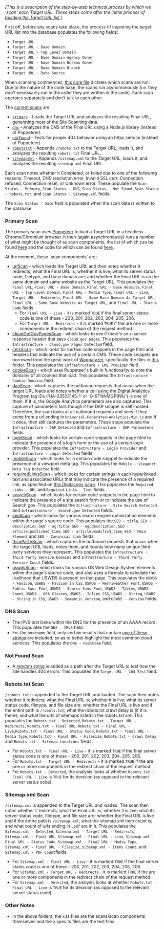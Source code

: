 _[This is a description of the step-by-step technical process by which we 'scan' each Target URL.  These steps come after the initial process of [building the Target URL list](https://github.com/GSA/federal-website-index/blob/main/process/index-creation.md).]_

First off, before any scans take place, the process of ingesting the target URL list into the database populates the following fields: 
* `Target URL`
* `Target URL - Base Domain`
* `Target URL - Top Level Domain`
* `Target URL - Base Domain Agency Owner`
* `Target URL - Base Domain Bureau Owner`
* `Target URL - Base Domain Branch`
* `Target URL - Data Source`

When scanning commences, [this core file](https://github.com/GSA/site-scanning-engine/blob/main/libs/core-scanner/src/core-scanner.service.ts#L36) dictates which scans are run.  Due to the nature of the code base, the scans run asynchronously (i.e. they don't necessarily run in the order they are written in the code). Each scan operates separately and don't talk to each other.  

The [current scans](https://github.com/GSA/site-scanning-engine/tree/main/libs/core-scanner/src/pages) are: 

- [`primary`](https://github.com/GSA/site-scanning-engine/blob/main/libs/core-scanner/src/pages/primary.ts) - Loads the Target URL and analyzes the resulting Final URL, generating most of the Site Scanning data.  
- [`dns`](https://github.com/GSA/site-scanning-engine/blob/main/libs/core-scanner/src/pages/dns.ts) - Analyzes the DNS of the Final URL using a Node.js library (instead of Puppeteer).  
- [`notFound`](https://github.com/GSA/site-scanning-engine/blob/main/libs/core-scanner/src/pages/not-found.ts) -  Tests for proper 404 behavior using an https service (instead of Puppeteer).  
- [`robotsTxt`](https://github.com/GSA/site-scanning-engine/blob/main/libs/core-scanner/src/pages/robots-txt.ts) - Appends `/robots.txt` to the Target URL, loads it, and analyzes the resulting `robots.txt` Final URL.  
- [`sitemapXml`](https://github.com/GSA/site-scanning-engine/blob/main/libs/core-scanner/src/pages/sitemap-xml.ts) - Appends `/sitemap.xml` to the Target URL, loads it, and analyzes the resulting `sitemap.xml` Final URL.

Each scan notes whether it Completed, or failed due to one of the following reasons: Timeout, DNS resolution error, Invalid SSL cert, Connection refused, Connection reset, or Unknown error.  These populate the `Scan Status - Primary`, `Scan Status - DNS`, `Scan Status - Not Found`, `Scan Status - Robots.txt`, and `Scan Status - Sitemap.xml` fields.  

The `Scan Status - Date` field is populated when the scan data is written to the database.  


### Primary Scan

The primary scan uses [Puppeteer](https://pptr.dev/) to load a Target URL in a headless Chrome/Chromium browser.  It then (again asynchronously) runs a number of what might be thought of as scan components, the list of which can be found [here](https://github.com/GSA/site-scanning-engine/blob/main/libs/core-scanner/src/pages/primary.ts#L48-L58) and the code for which can be found [here](https://github.com/GSA/site-scanning-engine/tree/main/libs/core-scanner/src/scans).  

At the moment, these 'scan components' are: 
* [urlScan](https://github.com/GSA/site-scanning-engine/blob/main/libs/core-scanner/src/scans/url-scan.ts) - which loads the Target URL and then notes whether it redirects; what the Final URL is; whether it is live; what its server status code, filetype, and base domain are; and whether the Final URL is on the same domain and same website as the Target URL. This populates the `Final URL`, `Final URL - Base Domain`, `Final URL - Base Website`, `Final URL - Top Level Domain`, `Final URL - Media Type`, `Final URL - Live`, `Target URL - Redirects`, `Final URL - Same Base Domain As Target URL`, `Final URL - Same Base Website As Target URL`, and `Final URL - Status Code` fields.
  * For `Final URL - Live` - it is marked `TRUE` if the final server status code is one of these - 200, 201, 202, 203, 204, 205, 206.
  * For `Target URL - Redirects` - it is marked `TRUE` if the are one or more components in the redirect chain of the request method.  
* [cloudDotGovPagesScan](https://github.com/GSA/site-scanning-engine/blob/main/libs/core-scanner/src/scans/cloud-dot-gov-pages.ts) - which looks to see if there's an x-server response header that says `cloud.gov pages`.  This populates the `Infrastructure - Cloud.gov Pages Detected` field.  
* [cmsScan](https://github.com/GSA/site-scanning-engine/blob/main/libs/core-scanner/src/scans/cms.ts) - which looks for certain code snippets in the page html and headers that indicate the use of a certain CMS.  These code snippets are borrowed from the great work of [Wappalyzer](https://github.com/tunetheweb/wappalyzer), specifically the files in [this folder](https://github.com/tunetheweb/wappalyzer/tree/master/src/technologies). This populates the `Infrastructure - CMS Provider` field.  
* [cookieScan](https://github.com/GSA/site-scanning-engine/blob/main/libs/core-scanner/src/scans/cookies.ts) - which uses Puppeteer's built in functionality to note the domains of all cookies that load. This populates the `Infrastructure - Cookie Domains` field.  
* [dapScan](https://github.com/GSA/site-scanning-engine/blob/main/libs/core-scanner/src/scans/dap.ts) - which captures the outbound requests that occur when the target URL loads and notes whether a call using the Digital Analytics Program tag IDs ('UA-33523145-1' or 'G-9TNNMGP8WJ') is one of them.  If it is, the Google Analytics parameters are also captured.  This capture of parameters fails though if the DAP snippet is self-hosted.  Therefore, the scan looks at all outbound requests and sees if they come from a url ending in `Universal-Federated-Analytics-Min.js` and if it does, then still captures the parameters.  These steps populate the `Infrastructure - DAP Detected` and `Infrastructure - DAP Parameters` fields.  
* [loginScan](https://github.com/GSA/site-scanning-engine/blob/main/libs/core-scanner/src/scans/login.ts) - which looks for certain code snippets in the page html to indicate the presence of a login form or the use of a certain  login provider.  This populates the `Infrastructure - Login Provider` and `Infrastructure - Login Detected` fields.  
* [mobileScan](https://github.com/GSA/site-scanning-engine/blob/main/libs/core-scanner/src/scans/mobile.ts) - which looks for a certain code snippet to indicate the presence of a viewport meta tag.  This populates the `Mobile - Viewport Meta Tag Detected` field.
* [requiredLinksScan](https://github.com/GSA/site-scanning-engine/blob/main/libs/core-scanner/src/scans/required-links.ts) - which looks for certain strings in each hyperlinked text and associated URLs that may indicate the presence of a required link, as specified on [this Digital.gov page](https://digital.gov/resources/required-web-content-and-links).  This populates the `Required Links - URL` and `Required Links - Text` fields.
* [searchScan](https://github.com/GSA/site-scanning-engine/blob/main/libs/core-scanner/src/scans/search.ts) - which looks for certain code snippets in the page html to indicate the presence of a site search form or to indicate the use of Search.gov.  This populates the `Infrastructure - Site Search Detected` and `Infrastructure - Search.gov Detected` fields.
* [seoScan](https://github.com/GSA/site-scanning-engine/blob/main/libs/core-scanner/src/scans/seo.ts) - which looks for various search engine optimization elements within the page's source code.  This populates the `SEO - title`, `SEO - description`, `SEO - og:title`, `SEO - og:description`, `SEO - article:published_time`, `SEO - article:modified_time`, `SEO - Main Element` and `SEO - Canonical Link` fields.  
* [thirdPartyScan](https://github.com/GSA/site-scanning-engine/blob/main/libs/core-scanner/src/scans/third-party.ts) - which captures the outbound requests that occur when the target URL loads, notes them, and counts how many unique third party services they represent.  This populates the `Infrastructure - Third Party Service Domains` and `Infrastructure - Third Party Service Count` fields.  
* [uswdsScan](https://github.com/GSA/site-scanning-engine/blob/main/libs/core-scanner/src/scans/uswds.ts) - which looks for various US Web Design System elements within the page's source code, and also uses a formula to calculate the likelihood that USWDS is present on that page.  This populates the `USWDS - Favicon`, `USWDS - Favicon in CSS`, `USWDS - Merriweather Font`, `USWDS - Public Sans Font`, `USWDS - Source Sans Font`, `USWDS - Tables`, `USWDS - Count`, `USWDS - USA Classes`, `USWDS - Inline CSS`, `USWDS - String`, `USWDS - String in CSS`, `USWDS - Semantic Version`, and `USWDS - Version`	fields.


### DNS Scan 

- The IPv6 test looks within the DNS for the presence of an AAAA record.  This populates the `DNS - IPv6` field.  
- For the `hostname` field, only certain results that contain [one of these strings](https://github.com/GSA/site-scanning-engine/blob/main/libs/core-scanner/src/pages/dns.ts#L66-L79) are included, so as to better highlight the most common cloud services.  This populates the `DNS - Hostname` field.  


### Not Found Scan
- A [random string](https://github.com/GSA/site-scanning-engine/blob/main/libs/core-scanner/src/pages/not-found.ts#L13-L15) is added as a path after the Target URL to test how the site handles 404 errors.  This populates the `Target URL - 404 Test` field.  

### Robots.txt Scan 

`/robots.txt` is appended to the Target URL and loaded.  The scan then notes whether it redirects; what the Final URL is; whether it is live; what its server status code, filetype, and file size are; whether the Final URL is live and if the entire path is `/robots.txt`; what the robots.txt crawl delay is (if it is there); and what the urls of sitemaps listed in the robots.txt are. This populates the `Robots.txt - Detected`, `Robots.txt - Target URL - Redirects`, `Robots.txt - Final URL`, `Robots.txt - Final URL - Live`,`Robots.txt - Final URL - Status Code`, `Robots.txt - Final URL - Media Type`, `Robots.txt - Final URL - Filesize`, `Robots.txt - Crawl Delay`, and `Robots.txt - Sitemap Locations` fields.
  * For `Robots.txt - Final URL - Live` - it is marked `TRUE` if the final server status code is one of these - 200, 201, 202, 203, 204, 205, 206.
  * For `Robots.txt - Target URL - Redirects` - it is marked `TRUE` if the are one or more components in the redirect chain of the request method.  
  * For `Robots.txt - Detected`, the analysis looks at whether `Robots.txt - Final URL - Live` is `TRUE` for its decision (as opposed to the relevant server status code).


### Sitemap.xml Scan 

`/sitemap.xml` is appended to the Target URL and loaded.  The scan then notes whether it redirects; what the Final URL is; whether it is live; what its server status code, filetype, and file size are; whether the Final URL is live and if the entire path is `/sitemap.xml`; what the sitemap.xml item count is; and what count of urls ending in `.pdf` are in it. This populates the `Sitemap.xml - Detected`, `Sitemap.xml - Target URL - Redirects`, `Sitemap.xml - Final URL`, `Sitemap.xml - Final URL - Live`, `Sitemap.xml - Final URL - Status Code`, `Sitemap.xml - Final URL - Media Type`, `Sitemap.xml - Final URL - Filesize`, `Sitemap.xml - Items Count`, and `Sitemap.xml - PDF Count`fields.
  * For `Sitemap.xml - Final URL - Live` - it is marked `TRUE` if the final server status code is one of these - 200, 201, 202, 203, 204, 205, 206.
  * For `Sitemap.xml - Target URL - Redirects` - it is marked `TRUE` if the are one or more components in the redirect chain of the request method.  
  * For `Sitemap.xml - Detected`, the analysis looks at whether `Robots.txt - Final URL - Live` is `TRUE` for its decision (as opposed to the relevant server status code).

### Other Notes

- In the above folders, the x.ts files are the scans/scan components themselves and the x.spec.ts files are the test files.
